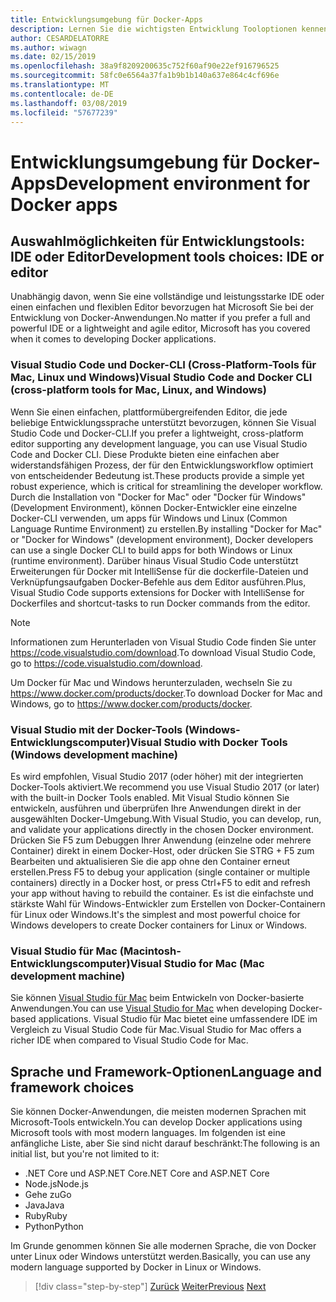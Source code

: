 ```yaml
---
title: Entwicklungsumgebung für Docker-Apps
description: Lernen Sie die wichtigsten Entwicklung Tooloptionen kennen, die den Docker-Entwicklungslebenszyklus zu unterstützen.
author: CESARDELATORRE
ms.author: wiwagn
ms.date: 02/15/2019
ms.openlocfilehash: 38a9f8209200635c752f60af90e22ef916796525
ms.sourcegitcommit: 58fc0e6564a37fa1b9b1b140a637e864c4cf696e
ms.translationtype: MT
ms.contentlocale: de-DE
ms.lasthandoff: 03/08/2019
ms.locfileid: "57677239"
---
```

# <a name="development-environment-for-docker-apps"></a><span data-ttu-id="37801-103">Entwicklungsumgebung für Docker-Apps</span><span class="sxs-lookup"><span data-stu-id="37801-103">Development environment for Docker apps</span></span>

## <a name="development-tools-choices-ide-or-editor"></a><span data-ttu-id="37801-104">Auswahlmöglichkeiten für Entwicklungstools: IDE oder Editor</span><span class="sxs-lookup"><span data-stu-id="37801-104">Development tools choices: IDE or editor</span></span>

<span data-ttu-id="37801-105">Unabhängig davon, wenn Sie eine vollständige und leistungsstarke IDE oder einen einfachen und flexiblen Editor bevorzugen hat Microsoft Sie bei der Entwicklung von Docker-Anwendungen.</span><span class="sxs-lookup"><span data-stu-id="37801-105">No matter if you prefer a full and powerful IDE or a lightweight and agile editor, Microsoft has you covered when it comes to developing Docker applications.</span></span>

### <a name="visual-studio-code-and-docker-cli-cross-platform-tools-for-mac-linux-and-windows"></a><span data-ttu-id="37801-106">Visual Studio Code und Docker-CLI (Cross-Platform-Tools für Mac, Linux und Windows)</span><span class="sxs-lookup"><span data-stu-id="37801-106">Visual Studio Code and Docker CLI (cross-platform tools for Mac, Linux, and Windows)</span></span>

<span data-ttu-id="37801-107">Wenn Sie einen einfachen, plattformübergreifenden Editor, die jede beliebige Entwicklungssprache unterstützt bevorzugen, können Sie Visual Studio Code und Docker-CLI.</span><span class="sxs-lookup"><span data-stu-id="37801-107">If you prefer a lightweight, cross-platform editor supporting any development language, you can use Visual Studio Code and Docker CLI.</span></span> <span data-ttu-id="37801-108">Diese Produkte bieten eine einfachen aber widerstandsfähigen Prozess, der für den Entwicklungsworkflow optimiert von entscheidender Bedeutung ist.</span><span class="sxs-lookup"><span data-stu-id="37801-108">These products provide a simple yet robust experience, which is critical for streamlining the developer workflow.</span></span> <span data-ttu-id="37801-109">Durch die Installation von "Docker for Mac" oder "Docker für Windows" (Development Environment), können Docker-Entwickler eine einzelne Docker-CLI verwenden, um apps für Windows und Linux (Common Language Runtime Environment) zu erstellen.</span><span class="sxs-lookup"><span data-stu-id="37801-109">By installing "Docker for Mac" or "Docker for Windows" (development environment), Docker developers can use a single Docker CLI to build apps for both Windows or Linux (runtime environment).</span></span> <span data-ttu-id="37801-110">Darüber hinaus Visual Studio Code unterstützt Erweiterungen für Docker mit IntelliSense für die dockerfile-Dateien und Verknüpfungsaufgaben Docker-Befehle aus dem Editor ausführen.</span><span class="sxs-lookup"><span data-stu-id="37801-110">Plus, Visual Studio Code supports extensions for Docker with IntelliSense for Dockerfiles and shortcut-tasks to run Docker commands from the editor.</span></span>

> [!NOTE]
>
> <span data-ttu-id="37801-111">Informationen zum Herunterladen von Visual Studio Code finden Sie unter <https://code.visualstudio.com/download>.</span><span class="sxs-lookup"><span data-stu-id="37801-111">To download Visual Studio Code, go to <https://code.visualstudio.com/download>.</span></span>
>
> <span data-ttu-id="37801-112">Um Docker für Mac und Windows herunterzuladen, wechseln Sie zu <https://www.docker.com/products/docker>.</span><span class="sxs-lookup"><span data-stu-id="37801-112">To download Docker for Mac and Windows, go to <https://www.docker.com/products/docker>.</span></span>

### <a name="visual-studio-with-docker-tools-windows-development-machine"></a><span data-ttu-id="37801-113">Visual Studio mit der Docker-Tools (Windows-Entwicklungscomputer)</span><span class="sxs-lookup"><span data-stu-id="37801-113">Visual Studio with Docker Tools (Windows development machine)</span></span>

<span data-ttu-id="37801-114">Es wird empfohlen, Visual Studio 2017 (oder höher) mit der integrierten Docker-Tools aktiviert.</span><span class="sxs-lookup"><span data-stu-id="37801-114">We recommend you use Visual Studio 2017 (or later) with the built-in Docker Tools enabled.</span></span> <span data-ttu-id="37801-115">Mit Visual Studio können Sie entwickeln, ausführen und überprüfen Ihre Anwendungen direkt in der ausgewählten Docker-Umgebung.</span><span class="sxs-lookup"><span data-stu-id="37801-115">With Visual Studio, you can develop, run, and validate your applications directly in the chosen Docker environment.</span></span> <span data-ttu-id="37801-116">Drücken Sie F5 zum Debuggen Ihrer Anwendung (einzelne oder mehrere Container) direkt in einem Docker-Host, oder drücken Sie STRG + F5 zum Bearbeiten und aktualisieren Sie die app ohne den Container erneut erstellen.</span><span class="sxs-lookup"><span data-stu-id="37801-116">Press F5 to debug your application (single container or multiple containers) directly in a Docker host, or press Ctrl+F5 to edit and refresh your app without having to rebuild the container.</span></span> <span data-ttu-id="37801-117">Es ist die einfachste und stärkste Wahl für Windows-Entwickler zum Erstellen von Docker-Containern für Linux oder Windows.</span><span class="sxs-lookup"><span data-stu-id="37801-117">It's the simplest and most powerful choice for Windows developers to create Docker containers for Linux or Windows.</span></span>

### <a name="visual-studio-for-mac-mac-development-machine"></a><span data-ttu-id="37801-118">Visual Studio für Mac (Macintosh-Entwicklungscomputer)</span><span class="sxs-lookup"><span data-stu-id="37801-118">Visual Studio for Mac (Mac development machine)</span></span>

<span data-ttu-id="37801-119">Sie können [Visual Studio für Mac](https://visualstudio.microsoft.com/vs/mac/) beim Entwickeln von Docker-basierte Anwendungen.</span><span class="sxs-lookup"><span data-stu-id="37801-119">You can use [Visual Studio for Mac](https://visualstudio.microsoft.com/vs/mac/) when developing Docker-based applications.</span></span> <span data-ttu-id="37801-120">Visual Studio für Mac bietet eine umfassendere IDE im Vergleich zu Visual Studio Code für Mac.</span><span class="sxs-lookup"><span data-stu-id="37801-120">Visual Studio for Mac offers a richer IDE when compared to Visual Studio Code for Mac.</span></span>

## <a name="language-and-framework-choices"></a><span data-ttu-id="37801-121">Sprache und Framework-Optionen</span><span class="sxs-lookup"><span data-stu-id="37801-121">Language and framework choices</span></span>

<span data-ttu-id="37801-122">Sie können Docker-Anwendungen, die meisten modernen Sprachen mit Microsoft-Tools entwickeln.</span><span class="sxs-lookup"><span data-stu-id="37801-122">You can develop Docker applications using Microsoft tools with most modern languages.</span></span> <span data-ttu-id="37801-123">Im folgenden ist eine anfängliche Liste, aber Sie sind nicht darauf beschränkt:</span><span class="sxs-lookup"><span data-stu-id="37801-123">The following is an initial list, but you're not limited to it:</span></span>

- <span data-ttu-id="37801-124">.NET Core und ASP.NET Core</span><span class="sxs-lookup"><span data-stu-id="37801-124">.NET Core and ASP.NET Core</span></span>
- <span data-ttu-id="37801-125">Node.js</span><span class="sxs-lookup"><span data-stu-id="37801-125">Node.js</span></span>
- <span data-ttu-id="37801-126">Gehe zu</span><span class="sxs-lookup"><span data-stu-id="37801-126">Go</span></span>
- <span data-ttu-id="37801-127">Java</span><span class="sxs-lookup"><span data-stu-id="37801-127">Java</span></span>
- <span data-ttu-id="37801-128">Ruby</span><span class="sxs-lookup"><span data-stu-id="37801-128">Ruby</span></span>
- <span data-ttu-id="37801-129">Python</span><span class="sxs-lookup"><span data-stu-id="37801-129">Python</span></span>

<span data-ttu-id="37801-130">Im Grunde genommen können Sie alle modernen Sprache, die von Docker unter Linux oder Windows unterstützt werden.</span><span class="sxs-lookup"><span data-stu-id="37801-130">Basically, you can use any modern language supported by Docker in Linux or Windows.</span></span>

>[!div class="step-by-step"]
><span data-ttu-id="37801-131">[Zurück](deploy-azure-kubernetes-service.md)
>[Weiter](docker-apps-inner-loop-workflow.md)</span><span class="sxs-lookup"><span data-stu-id="37801-131">[Previous](deploy-azure-kubernetes-service.md)
[Next](docker-apps-inner-loop-workflow.md)</span></span>

